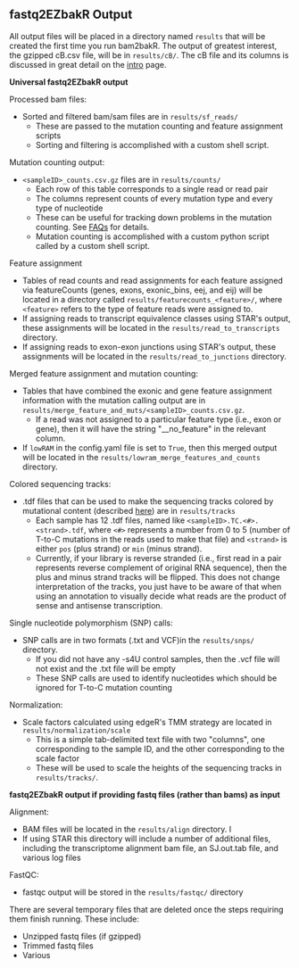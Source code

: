 ## fastq2EZbakR Output

All output files will be placed in a directory named `results` that will be created the first time you run bam2bakR. The output of greatest interest, the gzipped cB.csv file, will be in `results/cB/`. The cB file and its columns is discussed in great detail on the [intro](index.md) page.

**Universal fastq2EZbakR output**

Processed bam files:

* Sorted and filtered bam/sam files are in `results/sf_reads/`
  - These are passed to the mutation counting and feature assignment scripts
  - Sorting and filtering is accomplished with a custom shell script.

Mutation counting output:

* `<sampleID>_counts.csv.gz` files are in `results/counts/`
  - Each row of this table corresponds to a single read or read pair
  - The columns represent counts of every mutation type and every type of nucleotide
  - These can be useful for tracking down problems in the mutation counting. See [FAQs](faqs.md) for details.
  - Mutation counting is accomplished with a custom python script called by a custom shell script.

Feature assignment

* Tables of read counts and read assignments for each feature assigned via featureCounts (genes, exons, exonic_bins, eej, and eij) will be located in a directory called `results/featurecounts_<feature>/`, where `<feature>` refers to the type of feature reads were assigned to.
* If assigning reads to transcript equivalence classes using STAR's output, these assignments will be located in the `results/read_to_transcripts` directory.
* If assigning reads to exon-exon junctions using STAR's output, these assignments will be located in the `results/read_to_junctions` directory.


Merged feature assignment and mutation counting:

* Tables that have combined the exonic and gene feature assignment information with the mutation calling output are in `results/merge_feature_and_muts/<sampleID>_counts.csv.gz`. 
  - If a read was not assigned to a particular feature type (i.e., exon or gene), then it will have the string "__no_feature" in the relevant column.
* If `lowRAM` in the config.yaml file is set to `True`, then this merged output will be located in the `results/lowram_merge_features_and_counts` directory.


Colored sequencing tracks:

* .tdf files that can be used to make the sequencing tracks colored by mutational content (described [here](tracks.md)) are in `results/tracks`
  - Each sample has 12 .tdf files, named like `<sampleID>.TC.<#>.<strand>.tdf`, where `<#>` represents a number from 0 to 5 (number of T-to-C mutations in the reads used to make that file) and `<strand>` is either `pos` (plus strand) or `min` (minus strand).
  - Currently, if your library is reverse stranded (i.e., first read in a pair represents reverse complement of original RNA sequence), then the plus and minus strand tracks will be flipped. This does not change interpretation of the tracks, you just have to be aware of that when using an annotation to visually decide what reads are the 
  product of sense and antisense transcription.

Single nucleotide polymorphism (SNP) calls:

* SNP calls are in two formats (.txt and VCF)in the `results/snps/` directory.
  - If you did not have any -s4U control samples, then the .vcf file will not exist and the .txt file will be empty
  - These SNP calls are used to identify nucleotides which should be ignored for T-to-C mutation counting

Normalization:

* Scale factors calculated using edgeR's TMM strategy are located in `results/normalization/scale`
  - This is a simple tab-delimited text file with two "columns", one corresponding to the sample ID, and the other corresponding to the scale factor
  - These will be used to scale the heights of the sequencing tracks in `results/tracks/`.


**fastq2EZbakR output if providing fastq files (rather than bams) as input**

Alignment:

* BAM files will be located in the `results/align` directory. I
* If using STAR this directory will include a number of additional files, including the transcriptome alignment bam file, an SJ.out.tab file, and various log files


FastQC:

* fastqc output will be stored in the `results/fastqc/` directory

There are several temporary files that are deleted once the steps requiring them finish running. These include:

* Unzipped fastq files (if gzipped)
* Trimmed fastq files
* Various 



